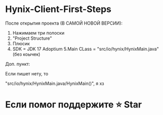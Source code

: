 # Hynix-Client-First-Steps

После открытия проекта (В САМОЙ НОВОЙ ВЕРСИИ):

1. Нажимаем три полоски
2. "Project Structure"
3. Плюсик
4. SDK = JDK 17 Adoptium
5.Main CLass = "src/io/hynix/HynixMain.java" (без коычек)

Доп. пункт:

Если пишет нету, то

"src/io/hynix/HynixMain.java/HynixMain()", я хз

# Если помог поддержите ⭐ Star
